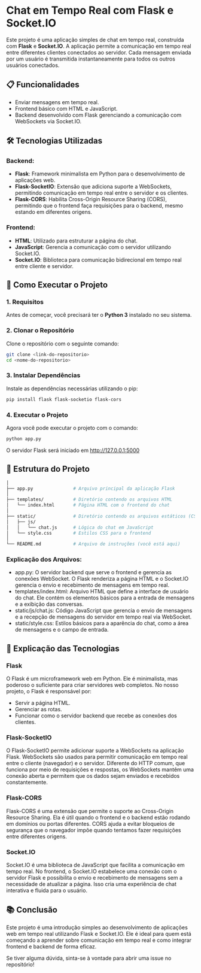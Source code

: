 # Chat em Tempo Real com Flask e Socket.IO

Este projeto é uma aplicação simples de chat em tempo real, construída com **Flask** e **Socket.IO**. A aplicação permite a comunicação em tempo real entre diferentes clientes conectados ao servidor. Cada mensagem enviada por um usuário é transmitida instantaneamente para todos os outros usuários conectados.

## 📋 Funcionalidades

- Enviar mensagens em tempo real.
- Frontend básico com HTML e JavaScript.
- Backend desenvolvido com Flask gerenciando a comunicação com WebSockets via Socket.IO.

## 🛠️ Tecnologias Utilizadas

### Backend:
- **Flask**: Framework minimalista em Python para o desenvolvimento de aplicações web.
- **Flask-SocketIO**: Extensão que adiciona suporte a WebSockets, permitindo comunicação em tempo real entre o servidor e os clientes.
- **Flask-CORS**: Habilita Cross-Origin Resource Sharing (CORS), permitindo que o frontend faça requisições para o backend, mesmo estando em diferentes origens.

### Frontend:
- **HTML**: Utilizado para estruturar a página do chat.
- **JavaScript**: Gerencia a comunicação com o servidor utilizando Socket.IO.
- **Socket.IO**: Biblioteca para comunicação bidirecional em tempo real entre cliente e servidor.

## 🚀 Como Executar o Projeto

### 1. Requisitos

Antes de começar, você precisará ter o **Python 3** instalado no seu sistema.

### 2. Clonar o Repositório

Clone o repositório com o seguinte comando:

```bash
git clone <link-do-repositorio>
cd <nome-do-repositorio>

```

### 3. Instalar Dependências

Instale as dependências necessárias utilizando o pip:
```bash
pip install flask flask-socketio flask-cors
```

### 4. Executar o Projeto

Agora você pode executar o projeto com o comando:
```bash
python app.py
```
O servidor Flask será iniciado em http://127.0.0.1:5000

## 📂 Estrutura do Projeto
```bash
│
├── app.py               # Arquivo principal da aplicação Flask
│
├── templates/           # Diretório contendo os arquivos HTML
│   └── index.html       # Página HTML com o frontend do chat
│
├── static/              # Diretório contendo os arquivos estáticos (CSS e JS)
│   ├── js/
│   │   └── chat.js      # Lógica do chat em JavaScript
│   └── style.css        # Estilos CSS para o frontend
│
└── README.md            # Arquivo de instruções (você está aqui)
```

### Explicação dos Arquivos:
 - app.py: O servidor backend que serve o frontend e gerencia as conexões WebSocket. O Flask renderiza a página HTML e o Socket.IO gerencia o envio e recebimento de mensagens em tempo real.
 - templates/index.html: Arquivo HTML que define a interface de usuário do chat. Ele contém os elementos básicos para a entrada de mensagens e a exibição das conversas.
 - static/js/chat.js: Código JavaScript que gerencia o envio de mensagens e a recepção de mensagens do servidor em tempo real via WebSocket.
 - static/style.css: Estilos básicos para a aparência do chat, como a área de mensagens e o campo de entrada.

## 🧠 Explicação das Tecnologias

### Flask
 O Flask é um microframework web em Python. Ele é minimalista, mas poderoso o suficiente para criar servidores web completos. No nosso projeto, o Flask é responsável por:

 - Servir a página HTML.
 - Gerenciar as rotas.
 - Funcionar como o servidor backend que recebe as conexões dos clientes.

### Flask-SocketIO
 O Flask-SocketIO permite adicionar suporte a WebSockets na aplicação Flask. WebSockets são usados para permitir comunicação em tempo real entre o cliente (navegador) e o servidor. Diferente do HTTP comum, que funciona por meio de requisições e respostas, os WebSockets mantêm uma conexão aberta e permitem que os dados sejam enviados e recebidos constantemente.

### Flask-CORS
 Flask-CORS é uma extensão que permite o suporte ao Cross-Origin Resource Sharing. Ela é útil quando o frontend e o backend estão rodando em domínios ou portas diferentes. CORS ajuda a evitar bloqueios de segurança que o navegador impõe quando tentamos fazer requisições entre diferentes origens.

### Socket.IO
 Socket.IO é uma biblioteca de JavaScript que facilita a comunicação em tempo real. No frontend, o Socket.IO estabelece uma conexão com o servidor Flask e possibilita o envio e recebimento de mensagens sem a necessidade de atualizar a página. Isso cria uma experiência de chat interativa e fluida para o usuário.

## 📚 Conclusão

Este projeto é uma introdução simples ao desenvolvimento de aplicações web em tempo real utilizando Flask e Socket.IO. Ele é ideal para quem está começando a aprender sobre comunicação em tempo real e como integrar frontend e backend de forma eficaz.

Se tiver alguma dúvida, sinta-se à vontade para abrir uma issue no repositório!
